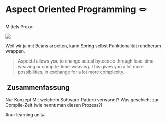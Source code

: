 
# Aspect Oriented Programming 🪢

Mittels Proxy: 

![][image-1]

Weil wir ja mit Beans arbeiten, kann Spring selbst Funktionalität rundherum wrappen.

> AspectJ allows you to change actual bytecode through load-time-weaving or compile-time-weaving. This gives you a lot more possibilities, in exchange for a lot more complexity.

##  Zusammenfassung
Nur Konzept
Mit welchem Software-Pattern verwandt?
Was geschieht zur Compile-Zeit (wie nennt man diesen Prozess?)


[image-1]:	https://www.marcobehler.com/images/spring-clig-proxies.png

#nur learning unit#